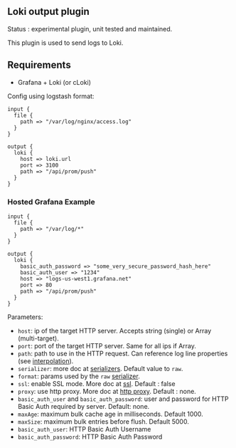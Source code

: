 Loki output plugin
---

Status : experimental plugin, unit tested and maintained.

This plugin is used to send logs to Loki.

## Requirements 
* Grafana + Loki (or cLoki)


Config using logstash format:
````
input {
  file {
    path => "/var/log/nginx/access.log"
  }
}

output {
  loki {
    host => loki.url
    port => 3100
    path => "/api/prom/push"
  }
}
````

### Hosted Grafana Example
```
input {
  file {
    path => "/var/log/*"
  }
}

output {
  loki {
    basic_auth_password => "some_very_secure_password_hash_here"
    basic_auth_user => "1234"
    host => "logs-us-west1.grafana.net"
    port => 80
    path => "/api/prom/push"
  }
}
```

Parameters:

* ``host``: ip of the target HTTP server. Accepts string (single) or Array (multi-target).
* ``port``: port of the target HTTP server. Same for all ips if Array.
* ``path``: path to use in the HTTP request. Can reference log line properties (see [interpolation](../interpolation.md)).
* ``serializer``: more doc at [serializers](serializers.md). Default value to ``raw``.
* ``format``: params used by the ``raw`` [serializer](serializers.md).
* ``ssl``: enable SSL mode. More doc at [ssl](../ssl.md). Default : false
* ``proxy``: use http proxy. More doc at [http proxy](http_proxy.md). Default : none.
* ``basic_auth_user`` and ``basic_auth_password``: user and password for HTTP Basic Auth required by server. Default: none.
* ``maxAge``: maximum bulk cache age in milliseconds. Default 1000.
* ``maxSize``: maximum bulk entries before flush. Default 5000.
* ``basic_auth_user``: HTTP Basic Auth Username
* ``basic_auth_password``: HTTP Basic Auth Password
